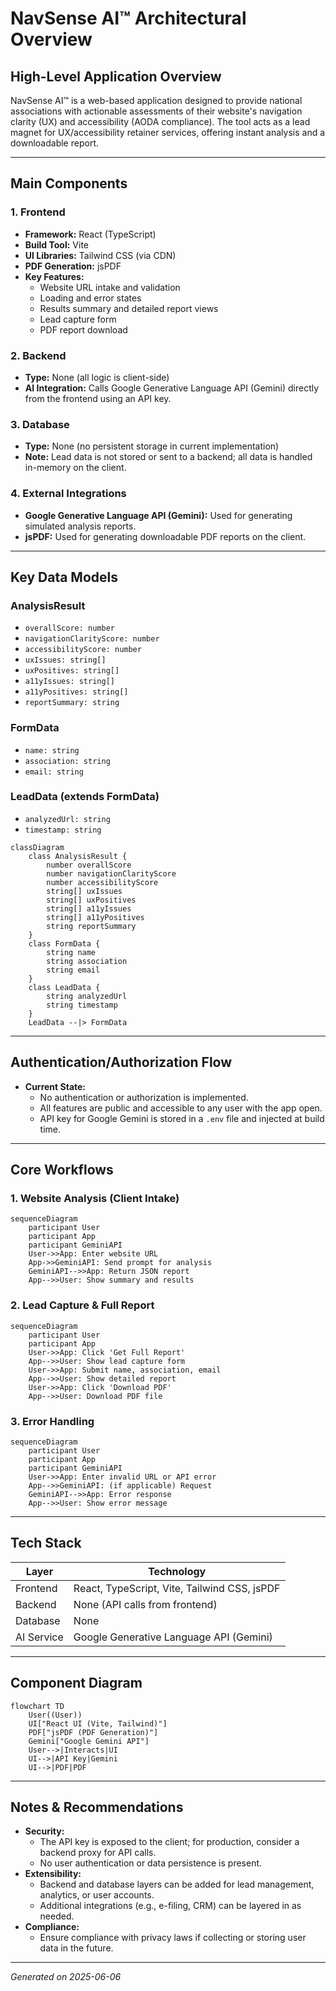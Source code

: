 # NavSense AI™ Architectural Overview

## High-Level Application Overview
NavSense AI™ is a web-based application designed to provide national associations with actionable assessments of their website's navigation clarity (UX) and accessibility (AODA compliance). The tool acts as a lead magnet for UX/accessibility retainer services, offering instant analysis and a downloadable report.

---

## Main Components

### 1. Frontend
- **Framework:** React (TypeScript)
- **Build Tool:** Vite
- **UI Libraries:** Tailwind CSS (via CDN)
- **PDF Generation:** jsPDF
- **Key Features:**
  - Website URL intake and validation
  - Loading and error states
  - Results summary and detailed report views
  - Lead capture form
  - PDF report download

### 2. Backend
- **Type:** None (all logic is client-side)
- **AI Integration:** Calls Google Generative Language API (Gemini) directly from the frontend using an API key.

### 3. Database
- **Type:** None (no persistent storage in current implementation)
- **Note:** Lead data is not stored or sent to a backend; all data is handled in-memory on the client.

### 4. External Integrations
- **Google Generative Language API (Gemini):** Used for generating simulated analysis reports.
- **jsPDF:** Used for generating downloadable PDF reports on the client.

---

## Key Data Models

### AnalysisResult
- `overallScore: number`
- `navigationClarityScore: number`
- `accessibilityScore: number`
- `uxIssues: string[]`
- `uxPositives: string[]`
- `a11yIssues: string[]`
- `a11yPositives: string[]`
- `reportSummary: string`

### FormData
- `name: string`
- `association: string`
- `email: string`

### LeadData (extends FormData)
- `analyzedUrl: string`
- `timestamp: string`

```mermaid
classDiagram
    class AnalysisResult {
        number overallScore
        number navigationClarityScore
        number accessibilityScore
        string[] uxIssues
        string[] uxPositives
        string[] a11yIssues
        string[] a11yPositives
        string reportSummary
    }
    class FormData {
        string name
        string association
        string email
    }
    class LeadData {
        string analyzedUrl
        string timestamp
    }
    LeadData --|> FormData
```

---

## Authentication/Authorization Flow
- **Current State:**
  - No authentication or authorization is implemented.
  - All features are public and accessible to any user with the app open.
  - API key for Google Gemini is stored in a `.env` file and injected at build time.

---

## Core Workflows

### 1. Website Analysis (Client Intake)
```mermaid
sequenceDiagram
    participant User
    participant App
    participant GeminiAPI
    User->>App: Enter website URL
    App->>GeminiAPI: Send prompt for analysis
    GeminiAPI-->>App: Return JSON report
    App-->>User: Show summary and results
```

### 2. Lead Capture & Full Report
```mermaid
sequenceDiagram
    participant User
    participant App
    User->>App: Click 'Get Full Report'
    App-->>User: Show lead capture form
    User->>App: Submit name, association, email
    App-->>User: Show detailed report
    User->>App: Click 'Download PDF'
    App-->>User: Download PDF file
```

### 3. Error Handling
```mermaid
sequenceDiagram
    participant User
    participant App
    participant GeminiAPI
    User->>App: Enter invalid URL or API error
    App-->>GeminiAPI: (if applicable) Request
    GeminiAPI-->>App: Error response
    App-->>User: Show error message
```

---

## Tech Stack

| Layer      | Technology         |
|------------|-------------------|
| Frontend   | React, TypeScript, Vite, Tailwind CSS, jsPDF |
| Backend    | None (API calls from frontend) |
| Database   | None              |
| AI Service | Google Generative Language API (Gemini) |

---

## Component Diagram
```mermaid
flowchart TD
    User((User))
    UI["React UI (Vite, Tailwind)"]
    PDF["jsPDF (PDF Generation)"]
    Gemini["Google Gemini API"]
    User-->|Interacts|UI
    UI-->|API Key|Gemini
    UI-->|PDF|PDF
```

---

## Notes & Recommendations
- **Security:**
  - The API key is exposed to the client; for production, consider a backend proxy for API calls.
  - No user authentication or data persistence is present.
- **Extensibility:**
  - Backend and database layers can be added for lead management, analytics, or user accounts.
  - Additional integrations (e.g., e-filing, CRM) can be layered in as needed.
- **Compliance:**
  - Ensure compliance with privacy laws if collecting or storing user data in the future.

---

*Generated on 2025-06-06*

